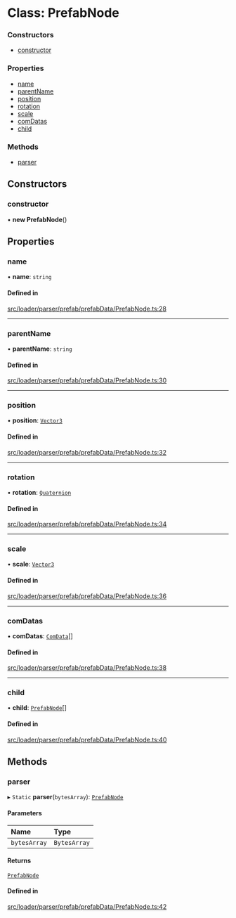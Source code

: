 # Class: PrefabNode

### Constructors

- [constructor](PrefabNode.md#constructor)

### Properties

- [name](PrefabNode.md#name)
- [parentName](PrefabNode.md#parentname)
- [position](PrefabNode.md#position)
- [rotation](PrefabNode.md#rotation)
- [scale](PrefabNode.md#scale)
- [comDatas](PrefabNode.md#comdatas)
- [child](PrefabNode.md#child)

### Methods

- [parser](PrefabNode.md#parser)

## Constructors

### constructor

• **new PrefabNode**()

## Properties

### name

• **name**: `string`

#### Defined in

[src/loader/parser/prefab/prefabData/PrefabNode.ts:28](https://github.com/Orillusion/orillusion/blob/main/src/loader/parser/prefab/prefabData/PrefabNode.ts#L28)

___

### parentName

• **parentName**: `string`

#### Defined in

[src/loader/parser/prefab/prefabData/PrefabNode.ts:30](https://github.com/Orillusion/orillusion/blob/main/src/loader/parser/prefab/prefabData/PrefabNode.ts#L30)

___

### position

• **position**: [`Vector3`](Vector3.md)

#### Defined in

[src/loader/parser/prefab/prefabData/PrefabNode.ts:32](https://github.com/Orillusion/orillusion/blob/main/src/loader/parser/prefab/prefabData/PrefabNode.ts#L32)

___

### rotation

• **rotation**: [`Quaternion`](Quaternion.md)

#### Defined in

[src/loader/parser/prefab/prefabData/PrefabNode.ts:34](https://github.com/Orillusion/orillusion/blob/main/src/loader/parser/prefab/prefabData/PrefabNode.ts#L34)

___

### scale

• **scale**: [`Vector3`](Vector3.md)

#### Defined in

[src/loader/parser/prefab/prefabData/PrefabNode.ts:36](https://github.com/Orillusion/orillusion/blob/main/src/loader/parser/prefab/prefabData/PrefabNode.ts#L36)

___

### comDatas

• **comDatas**: [`ComData`](ComData.md)[]

#### Defined in

[src/loader/parser/prefab/prefabData/PrefabNode.ts:38](https://github.com/Orillusion/orillusion/blob/main/src/loader/parser/prefab/prefabData/PrefabNode.ts#L38)

___

### child

• **child**: [`PrefabNode`](PrefabNode.md)[]

#### Defined in

[src/loader/parser/prefab/prefabData/PrefabNode.ts:40](https://github.com/Orillusion/orillusion/blob/main/src/loader/parser/prefab/prefabData/PrefabNode.ts#L40)

## Methods

### parser

▸ `Static` **parser**(`bytesArray`): [`PrefabNode`](PrefabNode.md)

#### Parameters

| Name | Type |
| :------ | :------ |
| `bytesArray` | `BytesArray` |

#### Returns

[`PrefabNode`](PrefabNode.md)

#### Defined in

[src/loader/parser/prefab/prefabData/PrefabNode.ts:42](https://github.com/Orillusion/orillusion/blob/main/src/loader/parser/prefab/prefabData/PrefabNode.ts#L42)
